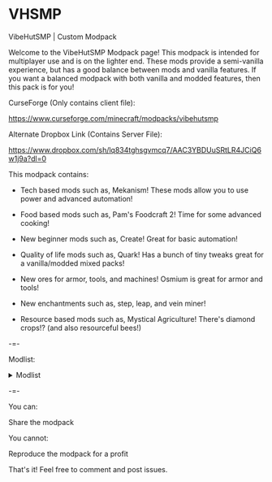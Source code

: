 # VHSMP
VibeHutSMP | Custom Modpack

Welcome to the VibeHutSMP Modpack page! This modpack is intended for multiplayer use and is on the lighter end.
These mods provide a semi-vanilla experience, but has a good balance between mods and vanilla features. If you want a balanced modpack with both vanilla and modded features, then this pack is for you!

CurseForge (Only contains client file): 

https://www.curseforge.com/minecraft/modpacks/vibehutsmp

Alternate Dropbox Link (Contains Server File): 

https://www.dropbox.com/sh/lq834tghsgvmcq7/AAC3YBDUuSRtLR4JCiQ6w1j9a?dl=0

This modpack contains:

- Tech based mods such as, Mekanism! These mods allow you to use power and advanced automation!

- Food based mods such as, Pam's Foodcraft 2! Time for some advanced cooking!

- New beginner mods such as, Create! Great for basic automation!

- Quality of life mods such as, Quark! Has a bunch of tiny tweaks great for a vanilla/modded mixed packs!

- New ores for armor, tools, and machines! Osmium is great for armor and tools!

- New enchantments such as, step, leap, and vein miner!

- Resource based mods such as, Mystical Agriculture! There's diamond crops!? (and also resourceful bees!)

 

-=-

 

Modlist:

<details>
  <summary>Modlist</summary>

  ```
Spartan Weaponry (by ObliviousSpartan)
Botania (by Vazkii)
Track API (by cam72cam)
Chargers (by GoryMoon)
Waystones (by BlayTheNinth)
Cloth Config API (Forge) (by shedaniel)
Click Machine (by Shadows_of_Fire)
Flux Networks (by sonar_sonic)
XNet Gases (by Terrails)
Performant (by someaddon)
Ding (by ohaiiChun)
Integrated Tunnels (by kroeser)
The Undergarden (by Quek04)
Extreme Reactors (by ZeroNoRyouki)
JEI Integration (by SnowShock35)
U Team Core (by HyCraftHD)
Water Strainer (by Ruuubi)
Mantle (by mDiyo)
Silent's Mechanisms (by SilentChaos512)
Valhelsia Structures (by ValhelsiaTeam)
Integrated NBT (by scleox)
JEITweaker (by Jaredlll08)
FTB GUI Library (by FTB)
Pam's HarvestCraft 2 - Food Extended (by pamharvestcraft)
Overloaded Armor Bar (by tfarecnim)
Ex Nihilo: Sequentia (by NovaMachina)
IAP [Powah] (by ArrowsendGaming)
AttributeFix (by DarkhaxDev)
Common Capabilities (by kroeser)
AutoRegLib (by Vazkii)
CraftTweaker (by Jaredlll08)
Industrial Agriculture (by ArrowsendGaming)
KubeJS (by LatvianModder)
More Ores In ONE (by KG20)
Immersive Petroleum (by Flaxbeard)
Step (by ModdingLegacy)
Macaw's Roofs (by sketch_macaw)
Controlling (by Jaredlll08)
Thermal Innovation (by TeamCoFH)
Pam's HarvestCraft 2 - Trees (by pamharvestcraft)
Crafting Station (by tfarecnim)
Trash Cans (by SuperMartijn642)
Cyclic (by Lothrazar)
ShetiPhianCore (by ShetiPhian)
Server Tab Info (by black_dog20)
Engineer's Tools (by wilechaote)
Resourceful Bees (by epic_oreo)
Silent's Gems (by SilentChaos512)
Biomes O' Plenty (by Forstride)
Mekanism Additions (by bradyaidanc)
Titanium (by hrznstudio)
Neverdark (by phantasmlix)
Einstein's Library (by MincraftEinstein)
Blood Magic (by WayofTime)
Integrated Crafting (by kroeser)
Just Enough Items (JEI) (by mezz)
Extended Crafting (by BlakeBr0)
FerriteCore (by malte0811)
Toast Control (by Shadows_of_Fire)
Auto Ore Dictionary Converter (by MattDahEpic)
RFTools Builder (by McJty)
Craftable Horse Armour & Saddle [CHA&S] (by EwyBoy)
Basic Nether Ores [Forge/Fabric] (by cScotPlay)
PneumaticCraft: Repressurized (by desht_08)
Chicken Chunks 1.8.+ (by covers1624)
RFTools Storage (by McJty)
Applied Energistics 2 (by AlgorithmX2)
Inventory Pets (by Purplicious_Cow_)
Thermal Cultivation (by TeamCoFH)
Nature's Compass (by Chaosyr)
EnderTanks (by ShetiPhian)
Cyclops Core (by kroeser)
CodeChicken Lib 1.8.+ (by covers1624)
Light Overlay (Rift/Forge/Fabric) (by shedaniel)
Astral Sorcery (by HellFirePvP)
Vein Mining (Forge) (by TheIllusiveC4)
Neat (by Vazkii)
Storage Drawers (by Texelsaur)
Mystical Agradditions (by BlakeBr0)
Simply Jetpacks 2 (by Tomson124)
Just Enough Resources (JER) (by way2muchnoise)
Mekanism (by bradyaidanc)
Mekanism Generators (by bradyaidanc)
Mekanism Tools (by bradyaidanc)
Curious Elytra (Forge) (by TheIllusiveC4)
IAP [Silent's Gems] (by ArrowsendGaming)
EzZoom (by JTK222)
Curios API (Forge) (by TheIllusiveC4)
IAP [Industrial Foregoing] (by ArrowsendGaming)
Macaw's Windows (by sketch_macaw)
Ender Storage 1.8.+ (by covers1624)
QuantumStorage (by GigaBit101)
RFTools Control (by McJty)
Leap (by ModdingLegacy)
Lollipop (by owmii)
Pam's HarvestCraft 2 - Food Core (by pamharvestcraft)
Quark Oddities (by Vazkii)
Sit (by bl4ckscor3)
Pam's HarvestCraft 2 - Crops (by pamharvestcraft)
Carry On (by Tschipp)
Thermal Foundation (by TeamCoFH)
Silent Lib (by SilentChaos512)
MattDahEpic Core (MDECore) (by MattDahEpic)
Integrated REST (by kroeser)
Decorative Blocks (by stohun)
Integrated Dynamics (by kroeser)
OpenBlocks Elevator (by vsngarcia)
GraveStone Mod (by henkelmax)
ConnectedTexturesMod (by tterrag1098)
Environmental Core (by ValkyrieofNight)
Plant In A Jar (by cool_mineman)
XNet (by McJty)
Bookshelf (by DarkhaxDev)
Chlorine (by hanetzer)
KubeJS Immersive Engineering (by LatvianModder)
RFTools Utility (by McJty)
Morph-o-Tool (by Vazkii)
Industrial Foregoing (by Buuz135)
Useful Backpacks (by HyCraftHD)
AI Improvements (by DarkGuardsman)
Refined Storage (by raoulvdberge)
Caelus API (Forge) (by TheIllusiveC4)
Eidolon (by elucent_)
Oh The Biomes You'll Go (by AOCAWOL)
MrCrayfish's Furniture Mod (by MrCrayfish)
Patchouli (by Vazkii)
Paintings ++ (by AbsolemJackdaw)
Immersive Railroading (by cam72cam)
ObserverLib (by HellFirePvP)
Health Overlay (by Terrails)
Quark (by Vazkii)
Immersive Engineering (by BluSunrize)
YUNG's API (Forge) (by YUNGNICKYOUNG)
Extra Disks (by MelanX)
Immersive Posts (by TwistedGate)
McJtyLib (by McJty)
FTB Ultimine (by FTB)
Rhino (by LatvianModder)
RandomPatches (Forge) (by TheRandomLabs)
Chocolate Fix (by AlcatrazEscapee)
Construction Wand (by ThetaDev)
IAP [Silent's Mechanisms] (by ArrowsendGaming)
Powah! (by owmii)
Create (by simibubi)
AppleSkin (by squeek502)
Better Title Screen (by Girafi)
Architectury API (Forge) (by shedaniel)
TipTheScales (by Jaredlll08)
Environmental Tech (by ValkyrieofNight)
Pickle Tweaks (by BlakeBr0)
OldJavaWarning (by DarkhaxDev)
MixinBootstrap (by LX_Gaming)
ValkyrieLib (by ValkyrieofNight)
[FORGE] Iron Furnaces (by XenoMustache)
Refined Storage Addons (by raoulvdberge)
Mouse Tweaks (by YaLTeR)
Iron Chests (by ProgWML6)
ReAuth (by TechnicianLP)
Absent by Design (by Lothrazar)
Mystical Agriculture (by BlakeBr0)
Cucumber Library (by BlakeBr0)
RFTools Power (by McJty)
Uppers (by vadis365)
IAP [Mekanism] (by ArrowsendGaming)
Dark Utilities (by DarkhaxDev)
Clumps (by Jaredlll08)
Gaia Dimension (by Squiggly_Androsa)
Universal Mod Core (by cam72cam)
Charm Reforged (by svenhjol)
YUNG's Better Mineshafts (Forge) (by YUNGNICKYOUNG)
Botany Pots (by DarkhaxDev)
Refined Pipes (by raoulvdberge)
Simply Light (by Flanks255)
Morpheus (by Quetzi)
Macaw's Furniture (by sketch_macaw)
Tinkers' Mechworks (by mDiyo)
Macaw's Bridges (by sketch_macaw)
Chisels & Bits (by AlgorithmX2)
RFTools Base (by McJty)
DataFixerSlayer (improves RAM usage) (by Vazkii)
JourneyMap (by techbrew)
NetherPortalFix (by BlayTheNinth)
TrashSlot (by BlayTheNinth)
Hwyla (by TehNut)
YUNG's Better Caves (Forge) (by YUNGNICKYOUNG)
Integrated Terminals (by kroeser)
CoFH Core (by TeamCoFH)
Thermal Expansion (by TeamCoFH)
Silent Gear (by SilentChaos512)
Unity: Dark Edition (by theCyanideX)
Placebo (by Shadows_of_Fire)
AIOT Botania (by MelanX)
Macaw's Trapdoors (by sketch_macaw)
Inventory Tweaks Renewed (by David1544)
Useful Slime (by MincraftEinstein)
ZeroCore 2 (by ZeroNoRyouki)
Runelic (by DarkhaxDev)
Better Advancements (by way2muchnoise)
JAOPCA (by TheLMiffy1111)
Waila Harvestability (by squeek502)
Macaw's Doors (by sketch_macaw)
Engineer's Decor (by wilechaote)
```
</details>

-=-

 

You can:

Share the modpack

 

You cannot:

Reproduce the modpack for a profit

 

That's it! Feel free to comment and post issues.
